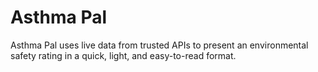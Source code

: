 # Asthma Pal
Asthma Pal uses live data from trusted APIs to present an environmental safety rating in a quick, light, and easy-to-read format.
